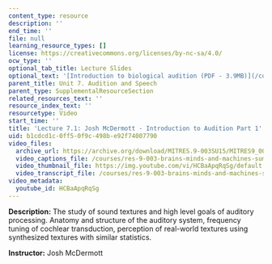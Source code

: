 ```yaml
---
content_type: resource
description: ''
end_time: ''
file: null
learning_resource_types: []
license: https://creativecommons.org/licenses/by-nc-sa/4.0/
ocw_type: ''
optional_tab_title: Lecture Slides
optional_text: '[Introduction to biological audition (PDF - 3.9MB)](/courses/res-9-003-brains-minds-and-machines-summer-course-summer-2015/resources/mitres_9_003sum15_lec7-1)'
parent_title: Unit 7. Audition and Speech
parent_type: SupplementalResourceSection
related_resources_text: ''
resource_index_text: ''
resourcetype: Video
start_time: ''
title: 'Lecture 7.1: Josh McDermott - Introduction to Audition Part 1'
uid: b1cdcd1c-0ff5-0f9c-498b-e92f74007790
video_files:
  archive_url: https://archive.org/download/MITRES.9-003SU15/MITRES9_003SU15_Lecture_7-1_300k.mp4
  video_captions_file: /courses/res-9-003-brains-minds-and-machines-summer-course-summer-2015/687a74dd0be2586badcd7537f3332c80_HCBaApqRqSg.vtt
  video_thumbnail_file: https://img.youtube.com/vi/HCBaApqRqSg/default.jpg
  video_transcript_file: /courses/res-9-003-brains-minds-and-machines-summer-course-summer-2015/83935492e46765f671bb77ac6847eff0_HCBaApqRqSg.pdf
video_metadata:
  youtube_id: HCBaApqRqSg
---
```


**Description:** The study of sound textures and high level goals of auditory processing. Anatomy and structure of the auditory system, frequency tuning of cochlear transduction, perception of real-world textures using synthesized textures with similar statistics.

**Instructor:** Josh McDermott

